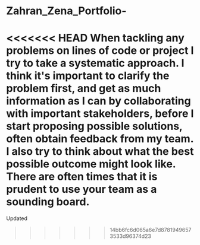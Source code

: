 # Zahran_Zena_Portfolio-
<<<<<<< HEAD
When tackling any problems on lines of code or project I try to take a systematic approach. I think it's important to clarify the problem first, and get as much information as I can by collaborating with important stakeholders, before I start proposing possible solutions, often obtain feedback from my team.   I also try to think about what the best possible outcome might look like.   There are often times that it is prudent to use your team as a sounding board. 
=======
Updated
>>>>>>> 14bb6fc6d065a6e7d87819496573533d96374d23
